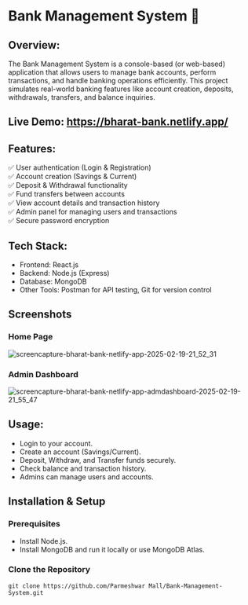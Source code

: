 # Bank Management System 🏦

## Overview:
The Bank Management System is a console-based (or web-based) application that allows users to manage bank accounts, perform transactions, and handle banking operations efficiently. This project simulates real-world banking features like account creation, deposits, withdrawals, transfers, and balance inquiries.  

## Live Demo: https://bharat-bank.netlify.app/

## Features:  
✅ User authentication (Login & Registration)  
✅ Account creation (Savings & Current)  
✅ Deposit & Withdrawal functionality  
✅ Fund transfers between accounts  
✅ View account details and transaction history  
✅ Admin panel for managing users and transactions  
✅ Secure password encryption  

## Tech Stack:
* Frontend: React.js  
* Backend: Node.js (Express)  
* Database: MongoDB  
* Other Tools: Postman for API testing, Git for version control

## Screenshots  

### Home Page  
![screencapture-bharat-bank-netlify-app-2025-02-19-21_52_31](https://github.com/user-attachments/assets/bc04a6a3-e52b-4b3f-a62c-921b23d1518a)  

### Admin Dashboard
![screencapture-bharat-bank-netlify-app-admdashboard-2025-02-19-21_55_47](https://github.com/user-attachments/assets/78cf04cd-353a-4fdc-87b9-197619d10e2e)

## Usage:
* Login to your account.  
* Create an account (Savings/Current).  
* Deposit, Withdraw, and Transfer funds securely.  
* Check balance and transaction history.  
* Admins can manage users and accounts.

## Installation & Setup  

### Prerequisites  
* Install Node.js.  
* Install MongoDB and run it locally or use MongoDB Atlas.

### Clone the Repository  
    git clone https://github.com/Parmeshwar Mall/Bank-Management-System.git  

